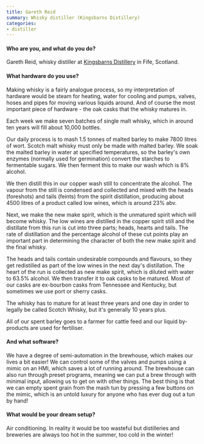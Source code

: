 ```yaml
---
title: Gareth Reid
summary: Whisky distiller (Kingsbarns Distillery)
categories:
- distiller
---
```


#### Who are you, and what do you do?

Gareth Reid, whisky distiller at [Kingsbarns Distillery](http://www.kingsbarnsdistillery.com/ "A whisky distillery in SCotland.") in Fife, Scotland.

#### What hardware do you use?

Making whisky is a fairly analogue process, so my interpretation of hardware would be steam for heating, water for cooling and pumps, valves, hoses and pipes for moving various liquids around. And of course the most important piece of hardware - the oak casks that the whisky matures in.

Each week we make seven batches of single malt whisky, which in around ten years will fill about 10,000 bottles. 

Our daily process is to mash 1.5 tonnes of malted barley to make 7800 litres of wort. Scotch malt whisky must only be made with malted barley. We soak the malted barley in water at specified temperatures, so the barley's own enzymes (normally used for germination) convert the starches to fermentable sugars. We then ferment this to make our wash which is 8% alcohol. 

We then distill this in our copper wash still to concentrate the alcohol. The vapour from the still is condensed and collected and mixed with the heads (foreshots) and tails (feints) from the spirit distillation, producing about 4500 litres of a product called low wines, which is around 23% abv.

Next, we make the new make spirit, which is the unmatured spirit which will become whisky. The low wines are distilled in the copper spirit still and the distillate from this run is cut into three parts; heads, hearts and tails. The rate of distillation and the percentage alcohol of these cut points play an important part in determining the character of both the new make spirit and the final whisky. 

The heads and tails contain undesirable compounds and flavours, so they get redistilled as part of the low wines in the next day's distillation. The heart of the run is collected as new make spirit, which is diluted with water to 63.5% alcohol. We then transfer it to oak casks to be matured. Most of our casks are ex-bourbon casks from Tennessee and Kentucky, but sometimes we use port or sherry casks.

The whisky has to mature for at least three years and one day in order to legally be called Scotch Whisky, but it's generally 10 years plus. 

All of our spent barley goes to a farmer for cattle feed and our liquid by-products are used for fertiliser.

#### And what software?

We have a degree of semi-automation in the brewhouse, which makes our lives a bit easier! We can control some of the valves and pumps using a mimic on an HMI, which saves a lot of running around. The brewhouse can also run through preset programs, meaning we can put a brew through with minimal input, allowing us to get on with other things. The best thing is that we can empty spent grain from the mash tun by pressing a few buttons on the mimic, which is an untold luxury for anyone who has ever dug out a tun by hand! 

#### What would be your dream setup?

Air conditioning. In reality it would be too wasteful but distilleries and breweries are always too hot in the summer, too cold in the winter!
